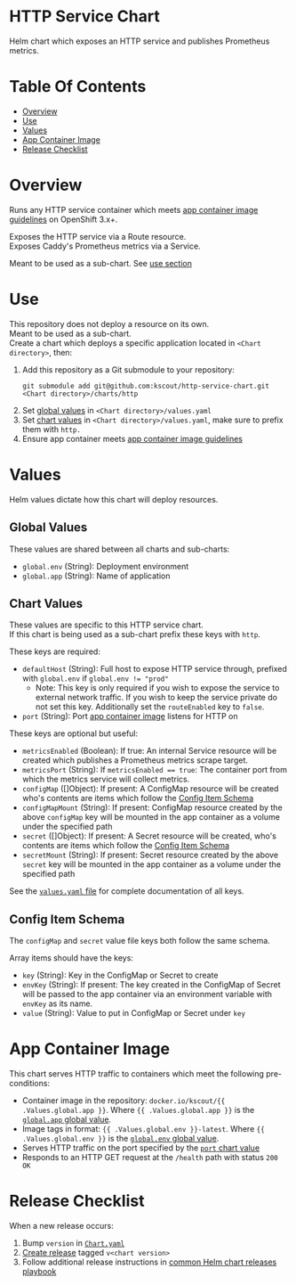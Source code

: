 # HTTP Service Chart
Helm chart which exposes an HTTP service and publishes Prometheus metrics.

# Table Of Contents
- [Overview](#overview)
- [Use](#use)
- [Values](#values)
- [App Container Image](#app-container-image)
- [Release Checklist](#release-checklist)

# Overview
Runs any HTTP service container which 
meets [app container image guidelines](#app-container-image) 
on OpenShift 3.x+.

Exposes the HTTP service via a Route resource.  
Exposes Caddy's Prometheus metrics via a Service.

Meant to be used as a sub-chart. See [use section](#use)

# Use
This repository does not deploy a resource on its own.  
Meant to be used as a sub-chart.  
Create a chart which deploys a specific application located in 
`<Chart directory>`, then:

1. Add this repository as a Git submodule to your repository:
   ```
   git submodule add git@github.com:kscout/http-service-chart.git <Chart directory>/charts/http
   ```
2. Set [global values](#global-values) in `<Chart directory>/values.yaml`
3. Set [chart values](#chart-values) in `<Chart directory>/values.yaml`, make 
   sure to prefix them with `http.`
4. Ensure app container 
   meets [app container image guidelines](#app-container-image)

# Values
Helm values dictate how this chart will deploy resources.

## Global Values
These values are shared between all charts and sub-charts:

- `global.env` (String): Deployment environment
- `global.app` (String): Name of application

## Chart Values
These values are specific to this HTTP service chart.  
If this chart is being used as a sub-chart prefix these keys with `http`.  

These keys are required:

- `defaultHost` (String): Full host to expose HTTP service through, prefixed
  with `global.env` if `global.env != "prod"`
  - Note: This key is only required if you wish to expose the service to 
	external network traffic. If you wish to keep the service private do not set
	this key. Additionally set the `routeEnabled` key to `false`.
- `port` (String): Port [app container image](#app-container-image) listens for
  HTTP on
  
These keys are optional but useful:

- `metricsEnabled` (Boolean): If true: An internal Service resource will be 
  created which publishes a Prometheus metrics scrape target.
- `metricsPort` (String): If `metricsEnabled == true`: The container port from 
  which the metrics service will collect metrics.
- `configMap` ([]Object): If present: A ConfigMap resource will be created who's
  contents are items which follow the [Config Item Schema](#config-item-schema)
- `configMapMount` (String): If present: ConfigMap resource created by the above
  `configMap` key will be mounted in the app container as a volume under the 
  specified path
- `secret` ([]Object): If present: A Secret resource will be created, who's
  contents are items which follow the [Config Item Schema](#config-item-schema)
- `secretMount` (String): If present: Secret resource created by the above
  `secret` key will be mounted in the app container as a volume under the
  specified path
  
See the [`values.yaml` file](values.yaml) for complete documentation of 
all keys.

## Config Item Schema
The `configMap` and `secret` value file keys both follow the same schema.

Array items should have the keys:

- `key` (String): Key in the ConfigMap or Secret to create
- `envKey` (String): If present: The key created in the ConfigMap of Secret will
  be passed to the app container via an environment variable with `envKey` as
  its name.
- `value` (String): Value to put in ConfigMap or Secret under `key`

# App Container Image
This chart serves HTTP traffic to containers which meet the 
following pre-conditions:

- Container image in the repository:
  `docker.io/kscout/{{ .Values.global.app }}`. Where `{{ .Values.global.app }}`
  is the [`global.app` global value](#global-values).
- Image tags in format: `{{ .Values.global.env }}-latest`. Where 
  `{{ .Values.global.env }}` is the [`global.env` global value](#global-values).
- Serves HTTP traffic on the port specified by the
  [`port` chart value](#chart-values)
- Responds to an HTTP GET request at the `/health` path with status `200 OK`

# Release Checklist
When a new release occurs:

1. Bump `version` in [`Chart.yaml`](Chart.yaml)
2. [Create release](https://github.com/kscout/http-service-chart/releases/new) 
   tagged `v<chart version>`
3. Follow additional release instructions in [common Helm chart releases playbook](https://github.com/kscout/site-reliability/tree/master/playbooks/releases/common-helm-charts)
